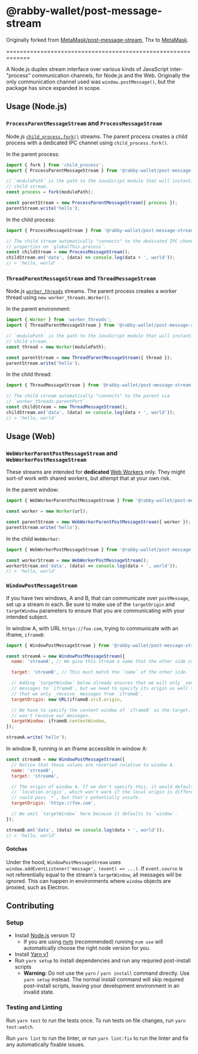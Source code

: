 # @rabby-wallet/post-message-stream

Originally forked from [MetaMask/post-message-stream](https://www.npmjs.com/package/@metamask/post-message-stream), Thx to [MetaMask](https://metamask.io).

=============================================================

A Node.js duplex stream interface over various kinds of JavaScript inter-"process" communication channels, for Node.js and the Web.
Originally the only communication channel used was `window.postMessage()`, but the package has since expanded in scope.

## Usage (Node.js)

### `ProcessParentMessageStream` and `ProcessMessageStream`

Node.js [`child_process.fork()`](https://nodejs.org/api/child_process.html#child_processforkmodulepath-args-options) streams.
The parent process creates a child process with a dedicated IPC channel using `child_process.fork()`.

In the parent process:

```javascript
import { fork } from 'child_process';
import { ProcessParentMessageStream } from '@rabby-wallet/post-message-stream';

// `modulePath` is the path to the JavaScript module that will instantiate the
// child stream.
const process = fork(modulePath);

const parentStream = new ProcessParentMessageStream({ process });
parentStream.write('hello');
```

In the child process:

```javascript
import { ProcessMessageStream } from '@rabby-wallet/post-message-stream';

// The child stream automatically "connects" to the dedicated IPC channel via
// properties on `globalThis.process`.
const childStream = new ProcessMessageStream();
childStream.on('data', (data) => console.log(data + ', world'));
// > 'hello, world'
```

### `ThreadParentMessageStream` and `ThreadMessageStream`

Node.js [`worker_threads`](https://nodejs.org/api/child_process.html#child_processforkmodulepath-args-options) streams.
The parent process creates a worker thread using `new worker_threads.Worker()`.

In the parent environment:

```javascript
import { Worker } from 'worker_threads';
import { ThreadParentMessageStream } from '@rabby-wallet/post-message-stream';

// `modulePath` is the path to the JavaScript module that will instantiate the
// child stream.
const thread = new Worker(modulePath);

const parentStream = new ThreadParentMessageStream({ thread });
parentStream.write('hello');
```

In the child thread:

```javascript
import { ThreadMessageStream } from '@rabby-wallet/post-message-stream';

// The child stream automatically "connects" to the parent via
// `worker_threads.parentPort`.
const childStream = new ThreadMessageStream();
childStream.on('data', (data) => console.log(data + ', world'));
// > 'hello, world'
```

## Usage (Web)

### `WebWorkerParentPostMessageStream` and `WebWorkerPostMessageStream`

These streams are intended for **dedicated** [Web Workers](https://developer.mozilla.org/en-US/docs/Web/API/Web_Workers_API/Using_web_workers) only.
They might sort-of work with shared workers, but attempt that at your own risk.

In the parent window:

```javascript
import { WebWorkerParentPostMessageStream } from '@rabby-wallet/post-message-stream';

const worker = new Worker(url);

const parentStream = new WebWorkerParentPostMessageStream({ worker });
parentStream.write('hello');
```

In the child `WebWorker`:

```javascript
import { WebWorkerPostMessageStream } from '@rabby-wallet/post-message-stream';

const workerStream = new WebWorkerPostMessageStream();
workerStream.on('data', (data) => console.log(data + ', world'));
// > 'hello, world'
```

### `WindowPostMessageStream`

If you have two windows, A and B, that can communicate over `postMessage`, set up a stream in each.
Be sure to make use of the `targetOrigin` and `targetWindow` parameters to ensure that you are communicating with your intended subject.

In window A, with URL `https://foo.com`, trying to communicate with an iframe, `iframeB`:

```javascript
import { WindowPostMessageStream } from '@rabby-wallet/post-message-stream';

const streamA = new WindowPostMessageStream({
  name: 'streamA', // We give this stream a name that the other side can target.

  target: 'streamB', // This must match the `name` of the other side.

  // Adding `targetWindow` below already ensures that we will only _send_
  // messages to `iframeB`, but we need to specify its origin as well to ensure
  // that we only _receive_ messages from `iframeB`.
  targetOrigin: new URL(iframeB.src).origin,

  // We have to specify the content window of `iframeB` as the target, or it
  // won't receive our messages.
  targetWindow: iframeB.contentWindow,
});

streamA.write('hello');
```

In window B, running in an iframe accessible in window A:

```javascript
const streamB = new WindowPostMessageStream({
  // Notice that these values are reversed relative to window A.
  name: 'streamB',
  target: 'streamA',

  // The origin of window A. If we don't specify this, it would default to
  // `location.origin`, which won't work if the local origin is different. We
  // could pass `*`, but that's potentially unsafe.
  targetOrigin: 'https://foo.com',

  // We omit `targetWindow` here because it defaults to `window`.
});

streamB.on('data', (data) => console.log(data + ', world'));
// > 'hello, world'
```

#### Gotchas

Under the hood, `WindowPostMessageStream` uses `window.addEventListener('message', (event) => ...)`.
If `event.source` is not referentially equal to the stream's `targetWindow`, all messages will be ignored.
This can happen in environments where `window` objects are proxied, such as Electron.

## Contributing

### Setup

- Install [Node.js](https://nodejs.org) version 12
  - If you are using [nvm](https://github.com/creationix/nvm#installation) (recommended) running `nvm use` will automatically choose the right node version for you.
- Install [Yarn v1](https://yarnpkg.com/en/docs/install)
- Run `yarn setup` to install dependencies and run any requried post-install scripts
  - **Warning:** Do not use the `yarn` / `yarn install` command directly. Use `yarn setup` instead. The normal install command will skip required post-install scripts, leaving your development environment in an invalid state.

### Testing and Linting

Run `yarn test` to run the tests once. To run tests on file changes, run `yarn test:watch`.

Run `yarn lint` to run the linter, or run `yarn lint:fix` to run the linter and fix any automatically fixable issues.
